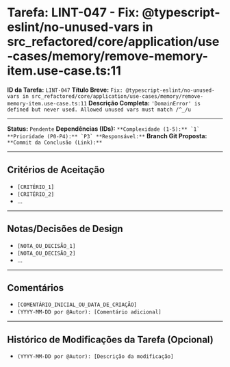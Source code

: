 # Tarefa: LINT-047 - Fix: @typescript-eslint/no-unused-vars in src_refactored/core/application/use-cases/memory/remove-memory-item.use-case.ts:11

**ID da Tarefa:** `LINT-047`
**Título Breve:** `Fix: @typescript-eslint/no-unused-vars in src_refactored/core/application/use-cases/memory/remove-memory-item.use-case.ts:11`
**Descrição Completa:**
`'DomainError' is defined but never used. Allowed unused vars must match /^_/u`

---

**Status:** `Pendente`
**Dependências (IDs):** ``
**Complexidade (1-5):** `1`
**Prioridade (P0-P4):** `P3`
**Responsável:** ``
**Branch Git Proposta:** ``
**Commit da Conclusão (Link):** ``

---

## Critérios de Aceitação
- `[CRITÉRIO_1]`
- `[CRITÉRIO_2]`
- ...

---

## Notas/Decisões de Design
- `[NOTA_OU_DECISÃO_1]`
- `[NOTA_OU_DECISÃO_2]`
- ...

---

## Comentários
- `[COMENTÁRIO_INICIAL_OU_DATA_DE_CRIAÇÃO]`
- `(YYYY-MM-DD por @Autor): [Comentário adicional]`

---

## Histórico de Modificações da Tarefa (Opcional)
- `(YYYY-MM-DD por @Autor): [Descrição da modificação]`
